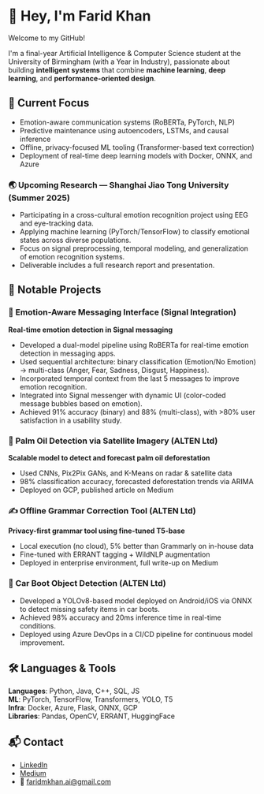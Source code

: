 # 👋 Hey, I'm Farid Khan

Welcome to my GitHub!

I'm a final-year Artificial Intelligence & Computer Science student at the University of Birmingham (with a Year in Industry), passionate about building **intelligent systems** that combine **machine learning**, **deep learning**, and **performance-oriented design**.

## 🔬 Current Focus

- Emotion-aware communication systems (RoBERTa, PyTorch, NLP)
- Predictive maintenance using autoencoders, LSTMs, and causal inference
- Offline, privacy-focused ML tooling (Transformer-based text correction)
- Deployment of real-time deep learning models with Docker, ONNX, and Azure

### 🌏 Upcoming Research — Shanghai Jiao Tong University (Summer 2025)

- Participating in a cross-cultural emotion recognition project using EEG and eye-tracking data.
- Applying machine learning (PyTorch/TensorFlow) to classify emotional states across diverse populations.
- Focus on signal preprocessing, temporal modeling, and generalization of emotion recognition systems.
- Deliverable includes a full research report and presentation.

## 📌 Notable Projects


### 🧠 Emotion-Aware Messaging Interface (Signal Integration)
**Real-time emotion detection in Signal messaging**
- Developed a dual-model pipeline using RoBERTa for real-time emotion detection in messaging apps.
- Used sequential architecture: binary classification (Emotion/No Emotion) → multi-class (Anger, Fear, Sadness, Disgust, Happiness).
- Incorporated temporal context from the last 5 messages to improve emotion recognition.
- Integrated into Signal messenger with dynamic UI (color-coded message bubbles based on emotion).
- Achieved 91% accuracy (binary) and 88% (multi-class), with >80% user satisfaction in a usability study.

### 🌱 Palm Oil Detection via Satellite Imagery (ALTEN Ltd)
**Scalable model to detect and forecast palm oil deforestation**
- Used CNNs, Pix2Pix GANs, and K-Means on radar & satellite data
- 98% classification accuracy, forecasted deforestation trends via ARIMA
- Deployed on GCP, published article on Medium

### ✍️ Offline Grammar Correction Tool (ALTEN Ltd)
**Privacy-first grammar tool using fine-tuned T5-base**
- Local execution (no cloud), 5% better than Grammarly on in-house data
- Fine-tuned with ERRANT tagging + WildNLP augmentation
- Deployed in enterprise environment, full write-up on Medium

### 🚗 Car Boot Object Detection (ALTEN Ltd)

- Developed a YOLOv8-based model deployed on Android/iOS via ONNX to detect missing safety items in car boots.
- Achieved 98% accuracy and 20ms inference time in real-time conditions.
- Deployed using Azure DevOps in a CI/CD pipeline for continuous model improvement.

## 🛠️ Languages & Tools

**Languages**: Python, Java, C++, SQL, JS  
**ML**: PyTorch, TensorFlow, Transformers, YOLO, T5  
**Infra**: Docker, Azure, Flask, ONNX, GCP  
**Libraries**: Pandas, OpenCV, ERRANT, HuggingFace  

## 📬 Contact

- [LinkedIn](https://linkedin.com/in/faridmkhan)
- [Medium](https://medium.com/@farid_khan75)
- 📧 faridmkhan.ai@gmail.com
